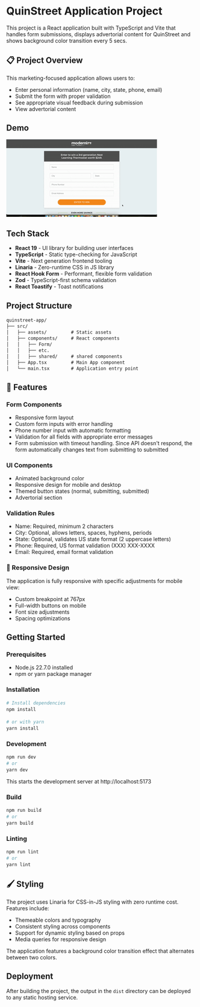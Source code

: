 # QuinStreet Application Project

This project is a React application built with TypeScript and Vite that handles form submissions, displays advertorial content for QuinStreet and shows background color transition every 5 secs.

## 📋 Project Overview

This marketing-focused application allows users to:
- Enter personal information (name, city, state, phone, email)
- Submit the form with proper validation
- See appropriate visual feedback during submission
- View advertorial content

## Demo

![App Demo](src/media/demo.gif)

## Tech Stack

- **React 19** - UI library for building user interfaces
- **TypeScript** - Static type-checking for JavaScript
- **Vite** - Next generation frontend tooling
- **Linaria** - Zero-runtime CSS in JS library
- **React Hook Form** - Performant, flexible form validation
- **Zod** - TypeScript-first schema validation
- **React Toastify** - Toast notifications

## Project Structure

```
quinstreet-app/
├── src/
│   ├── assets/         # Static assets
│   ├── components/     # React components
│   │   ├── Form/
│   │   ├── etc.
│   │   ├── shared/     # shared components
│   ├── App.tsx         # Main App component
│   └── main.tsx        # Application entry point
```


## 🎨 Features

### Form Components
- Responsive form layout
- Custom form inputs with error handling
- Phone number input with automatic formatting
- Validation for all fields with appropriate error messages
- Form submission with timeout handling. Since API doesn't respond, the form
automatically changes text from submitting to submitted

### UI Components
- Animated background color
- Responsive design for mobile and desktop
- Themed button states (normal, submitting, submitted)
- Advertorial section

### Validation Rules
- Name: Required, minimum 2 characters
- City: Optional, allows letters, spaces, hyphens, periods
- State: Optional, validates US state format (2 uppercase letters)
- Phone: Required, US format validation (XXX) XXX-XXXX
- Email: Required, email format validation

### 📱 Responsive Design
The application is fully responsive with specific adjustments for mobile view:
- Custom breakpoint at 767px
- Full-width buttons on mobile
- Font size adjustments
- Spacing optimizations

## Getting Started

### Prerequisites

- Node.js 22.7.0 installed
- npm or yarn package manager

### Installation

```bash
# Install dependencies
npm install

# or with yarn
yarn install
```

### Development

```bash
npm run dev
# or
yarn dev
```

This starts the development server at http://localhost:5173

### Build

```bash
npm run build
# or
yarn build
```

### Linting

```bash
npm run lint
# or
yarn lint
```

## 🖌️ Styling

The project uses Linaria for CSS-in-JS styling with zero runtime cost. Features include:
- Themeable colors and typography
- Consistent styling across components
- Support for dynamic styling based on props
- Media queries for responsive design

The application features a background color transition effect that alternates between two colors.

## Deployment

After building the project, the output in the `dist` directory can be deployed to any static hosting service.

